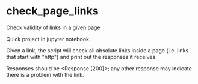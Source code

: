 # check_page_links
Check validity of links in a given page

Quick project in jupyter notebook.

Given a link, the script will check all absolute links inside a page (i.e. links that start with "http") and print out the responses it receives.

Responses should be <Response [200]>; any other response may indicate there is a problem with the link.
